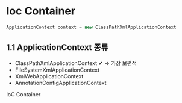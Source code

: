 
# Ioc Container

```java
ApplicationContext context = new ClassPathXmlApplicationContext

```

## 1.1 ApplicationContext 종류
- ClassPathXmlApplicationContext ✔ -> 가장 보편적
- FileSystemXmlApplicationContext 
- XmlWebApplicationContext
- AnnotationConfigApplicationContext

IoC Container